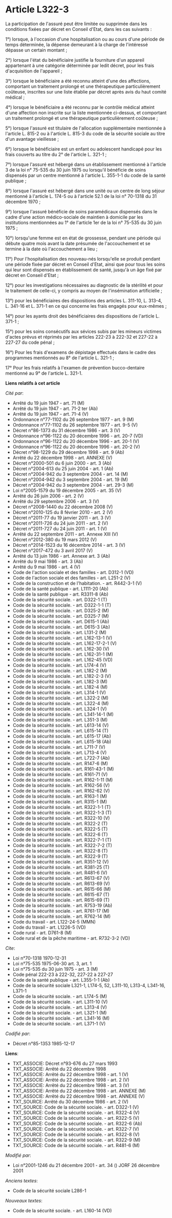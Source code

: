 # Article L322-3

La participation de l'assuré peut être limitée ou supprimée dans les conditions fixées par décret en Conseil d'Etat, dans les
cas suivants : 

1°) lorsque, à l'occasion d'une hospitalisation ou au cours d'une période de temps déterminée, la dépense demeurant à la
charge de l'intéressé dépasse un certain montant ; 

2°) lorsque l'état du bénéficiaire justifie la fourniture d'un appareil appartenant à une catégorie déterminée par ledit
décret, pour les frais d'acquisition de l'appareil ; 

3°) lorsque le bénéficiaire a été reconnu atteint d'une des affections, comportant un traitement prolongé et une
thérapeutique particulièrement coûteuse, inscrites sur une liste établie par décret après avis du haut comité médical ;

4°) lorsque le bénéficiaire a été reconnu par le contrôle médical atteint d'une affection non inscrite sur la liste
mentionnée ci-dessus, et comportant un traitement prolongé et une thérapeutique particulièrement coûteuse ; 

5°) lorsque l'assuré est titulaire de l'allocation supplémentaire mentionnée à l'article L. 815-2 ou à l'article L. 815-3 du
code de la sécurité sociale au titre d'un avantage vieillesse ;

6°) lorsque le bénéficiaire est un enfant ou adolescent handicapé pour les frais couverts au titre du 2° de l'article L.
321-1 ; 

7°) lorsque l'assuré est hébergé dans un établissement mentionné à l'article 3 de la loi n° 75-535 du 30 juin 1975 ou
lorsqu'il bénéficie de soins dispensés par un centre mentionné à l'article L. 355-1-1 du code de la santé publique ;

8°) lorsque l'assuré est hébergé dans une unité ou un centre de long séjour mentionné à l'article L. 174-5 ou à l'article
52.1 de la loi n° 70-1318 du 31 décembre 1970 ; 

9°) lorsque l'assuré bénéficie de soins paramédicaux dispensés dans le cadre d'une action médico-sociale de maintien à
domicile par les institutions mentionnées au 1° de l'article 1er de la loi n° 75-535 du 30 juin 1975 ; 

10°) lorsqu'une femme est en état de grossesse, pendant une période qui débute quatre mois avant la date présumée de
l'accouchement et se termine à la date où l'accouchement a lieu ;

11°) Pour l'hospitalisation des nouveau-nés lorsqu'elle se produit pendant une période fixée par décret en Conseil d'Etat,
ainsi que pour tous les soins qui leur sont dispensés en établissement de santé, jusqu'à un âge fixé par décret en Conseil
d'Etat ;

12°) pour les investigations nécessaires au diagnostic de la stérilité et pour le traitement de celle-ci, y compris au moyen
de l'insémination artificielle ; 

13°) pour les bénéficiaires des dispositions des articles L. 311-10, L. 313-4, L. 341-16 et L. 371-1 en ce qui concerne les
frais engagés pour eux-mêmes ; 

14°) pour les ayants droit des bénéficiaires des dispositions de l'article L. 371-1 ;

15°) pour les soins consécutifs aux sévices subis par les mineurs victimes d'actes prévus et réprimés par les articles 222-23
à 222-32 et 227-22 à 227-27 du code pénal ;

16°) Pour les frais d'examens de dépistage effectués dans le cadre des programmes mentionnés au 8° de l'article L. 321-1 ;

17° Pour les frais relatifs à l'examen de prévention bucco-dentaire mentionné au 9° de l'article L. 321-1.

**Liens relatifs à cet article**

_Cité par_:

  - Arrêté du 19 juin 1947 - art. 71 (M)
  - Arrêté du 19 juin 1947 - art. 71-2 ter (Ab)
  - Arrêté du 19 juin 1947 - art. 71-4 (V)
  - Ordonnance n°77-1102 du 26 septembre 1977 - art. 9 (M)
  - Ordonnance n°77-1102 du 26 septembre 1977 - art. 9-5 (V)
  - Décret n°86-1373 du 31 décembre 1986 - art. 3 (V)
  - Ordonnance n°96-1122 du 20 décembre 1996 - art. 20-7 (VD)
  - Ordonnance n°96-1122 du 20 décembre 1996 - art. 20-1 (V)
  - Ordonnance n°96-1122 du 20 décembre 1996 - art. 20-2 (V)
  - Décret n°98-1229 du 29 décembre 1998 - art. 9 (Ab)
  - Arrêté du 22 décembre 1998 - art. ANNEXE (V)
  - Décret n°2000-501 du 6 juin 2000 - art. 3 (Ab)
  - Décret n°2004-613 du 25 juin 2004 - art. 1 (Ab)
  - Décret n°2004-942 du 3 septembre 2004 - art. 14 (M)
  - Décret n°2004-942 du 3 septembre 2004 - art. 19 (M)
  - Décret n°2004-942 du 3 septembre 2004 - art. 29-3 (M)
  - Loi n°2005-1579 du 19 décembre 2005 - art. 35 (V)
  - Arrêté du 26 juin 2006 - art. 2 (V)
  - Arrêté du 29 septembre 2006 - art. 3 (V)
  - Décret n°2008-1440 du 22 décembre 2008 (V)
  - Décret n°2010-125 du 8 février 2010 - art. 2 (V)
  - Décret n°2011-77 du 19 janvier 2011 - art. 3 (V)
  - Décret n°2011-726 du 24 juin 2011 - art. 2 (V)
  - Décret n°2011-727 du 24 juin 2011 - art. 1 (V)
  - Arrêté du 22 septembre 2011 - art. Annexe XIII (V)
  - Décret n°2012-380 du 19 mars 2012 (V)
  - Décret n°2014-1523 du 16 décembre 2014 - art. 3 (V)
  - Décret n°2017-472 du 3 avril 2017 (V)
  - Arrêté du 13 juin 1986 - art. Annexe art. 3 (Ab)
  - Arrêté du 9 mai 1986 - art. 3 (Ab)
  - Arrêté du 9 mai 1986 - art. 4 (V)
  - Code de l'action sociale et des familles - art. D312-1 (VD)
  - Code de l'action sociale et des familles - art. L251-2 (V)
  - Code de la construction et de l'habitation. - art. R442-3-1 (V)
  - Code de la santé publique - art. L1111-20 (Ab)
  - Code de la santé publique - art. R3311-8 (Ab)
  - Code de la sécurité sociale. - art. D322-1 (T)
  - Code de la sécurité sociale. - art. D322-1-1 (T)
  - Code de la sécurité sociale. - art. D325-2 (M)
  - Code de la sécurité sociale. - art. D325-7 (M)
  - Code de la sécurité sociale. - art. D615-1 (Ab)
  - Code de la sécurité sociale. - art. D615-3 (Ab)
  - Code de la sécurité sociale. - art. L131-2 (M)
  - Code de la sécurité sociale. - art. L162-13-1 (V)
  - Code de la sécurité sociale. - art. L162-17-2-1 (V)
  - Code de la sécurité sociale. - art. L162-30 (V)
  - Code de la sécurité sociale. - art. L162-31-1 (M)
  - Code de la sécurité sociale. - art. L162-45 (VD)
  - Code de la sécurité sociale. - art. L174-4 (V)
  - Code de la sécurité sociale. - art. L182-2 (M)
  - Code de la sécurité sociale. - art. L182-2-3 (V)
  - Code de la sécurité sociale. - art. L182-3 (M)
  - Code de la sécurité sociale. - art. L182-4 (M)
  - Code de la sécurité sociale. - art. L314-1 (V)
  - Code de la sécurité sociale. - art. L322-2 (M)
  - Code de la sécurité sociale. - art. L322-4 (M)
  - Code de la sécurité sociale. - art. L324-1 (V)
  - Code de la sécurité sociale. - art. L341-14-1 (M)
  - Code de la sécurité sociale. - art. L351-3 (M)
  - Code de la sécurité sociale. - art. L613-14 (V)
  - Code de la sécurité sociale. - art. L615-14 (T)
  - Code de la sécurité sociale. - art. L615-17 (Ab)
  - Code de la sécurité sociale. - art. L615-18 (Ab)
  - Code de la sécurité sociale. - art. L711-7 (V)
  - Code de la sécurité sociale. - art. L713-4 (V)
  - Code de la sécurité sociale. - art. L722-7 (Ab)
  - Code de la sécurité sociale. - art. R147-6 (M)
  - Code de la sécurité sociale. - art. R161-43-1 (M)
  - Code de la sécurité sociale. - art. R161-71 (V)
  - Code de la sécurité sociale. - art. R162-1-11 (M)
  - Code de la sécurité sociale. - art. R162-56 (V)
  - Code de la sécurité sociale. - art. R162-62 (V)
  - Code de la sécurité sociale. - art. R163-1 (M)
  - Code de la sécurité sociale. - art. R315-1 (M)
  - Code de la sécurité sociale. - art. R322-1-1 (T)
  - Code de la sécurité sociale. - art. R322-1-3 (T)
  - Code de la sécurité sociale. - art. R322-10 (V)
  - Code de la sécurité sociale. - art. R322-2 (T)
  - Code de la sécurité sociale. - art. R322-5 (T)
  - Code de la sécurité sociale. - art. R322-6 (T)
  - Code de la sécurité sociale. - art. R322-7-1 (T)
  - Code de la sécurité sociale. - art. R322-7-2 (T)
  - Code de la sécurité sociale. - art. R322-8 (T)
  - Code de la sécurité sociale. - art. R322-9 (T)
  - Code de la sécurité sociale. - art. R351-12 (V)
  - Code de la sécurité sociale. - art. R381-25 (T)
  - Code de la sécurité sociale. - art. R481-6 (V)
  - Code de la sécurité sociale. - art. R613-67 (V)
  - Code de la sécurité sociale. - art. R613-69 (V)
  - Code de la sécurité sociale. - art. R615-66 (M)
  - Code de la sécurité sociale. - art. R615-67 (T)
  - Code de la sécurité sociale. - art. R615-69 (T)
  - Code de la sécurité sociale. - art. R753-19 (Ab)
  - Code de la sécurité sociale. - art. R761-17 (M)
  - Code de la sécurité sociale. - art. R762-14 (M)
  - Code du travail - art. L122-24-5 (MMN)
  - Code du travail - art. L1226-5 (VD)
  - Code rural - art. D761-8 (M)
  - Code rural et de la pêche maritime - art. R732-3-2 (VD)

_Cite_:

  - Loi n°70-1318 1970-12-31
  - Loi n°75-535 1975-06-30 art. 3, art. 1
  - Loi n°75-535 du 30 juin 1975 - art. 3 (M)
  - Code pénal 222-23 à 222-32, 227-22 à 227-27
  - Code de la santé publique - art. L355-1-1 (Ab)
  - Code de la sécurité sociale L321-1, L174-5, 52, L311-10, L313-4, L341-16, L371-1
  - Code de la sécurité sociale. - art. L174-5 (M)
  - Code de la sécurité sociale. - art. L311-10 (V)
  - Code de la sécurité sociale. - art. L313-4 (V)
  - Code de la sécurité sociale. - art. L321-1 (M)
  - Code de la sécurité sociale. - art. L341-16 (M)
  - Code de la sécurité sociale. - art. L371-1 (V)

_Codifié par_:

  - Décret n°85-1353 1985-12-17

**Liens**:

  - TXT_ASSOCIE: Décret n°93-676 du 27 mars 1993
  - TXT_ASSOCIE: Arrêté du 22 décembre 1998
  - TXT_ASSOCIE: Arrêté du 22 décembre 1998 - art. 1 (V)
  - TXT_ASSOCIE: Arrêté du 22 décembre 1998 - art. 2 (V)
  - TXT_ASSOCIE: Arrêté du 22 décembre 1998 - art. 3 (V)
  - TXT_ASSOCIE: Arrêté du 22 décembre 1998 - art. ANNEXE (M)
  - TXT_ASSOCIE: Arrêté du 22 décembre 1998 - art. ANNEXE (V)
  - TXT_SOURCE: Arrêté du 30 décembre 1986 - art. 2 (V)
  - TXT_SOURCE: Code de la sécurité sociale. - art. D322-1 (V)
  - TXT_SOURCE: Code de la sécurité sociale. - art. R322-4 (V)
  - TXT_SOURCE: Code de la sécurité sociale. - art. R322-5 (V)
  - TXT_SOURCE: Code de la sécurité sociale. - art. R322-6 (Ab)
  - TXT_SOURCE: Code de la sécurité sociale. - art. R322-7 (V)
  - TXT_SOURCE: Code de la sécurité sociale. - art. R322-8 (V)
  - TXT_SOURCE: Code de la sécurité sociale. - art. R322-9 (M)
  - TXT_SOURCE: Code de la sécurité sociale. - art. R481-6 (M)

_Modifié par_:

  - Loi n°2001-1246 du 21 décembre 2001 - art. 34 () JORF 26 décembre 2001

_Anciens textes_:

  - Code de la sécurité sociale L286-1

_Nouveaux textes_:

  - Code de la sécurité sociale. - art. L160-14 (VD)
